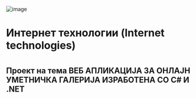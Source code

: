 ![image](https://github.com/user-attachments/assets/354bc31f-1352-47e6-8901-f11573d615d6)

<h1>Интернет технологии (Internet technologies)<h1/>
<h2>Проект на тема ВЕБ АПЛИКАЦИЈА ЗА ОНЛАЈН УМЕТНИЧКА ГАЛЕРИЈА ИЗРАБОТЕНА СО C# И .NET<h2/>
